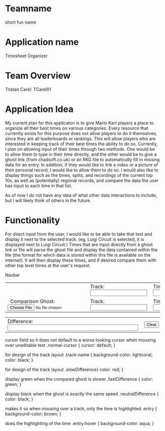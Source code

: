 # Teamname
short fun name

# Application name
Timesheet Organizer

# Team Overview
Tristan Carel: TCarel01

# Application Idea
My current plan for this applicaton is to give Mario Kart players a place to organize all their best times on various categories. 
Every resource that currently exists for this purpose does not allow players to do it themselves, since they are all leaderboards or rankings.
This will allow players who are interested in keeping track of their best times the ability to do so. Currently, I plan on allowing input of their times
through two methods. One would be to allow them to type in their time directly, and the other would be to give a ghost link (from chadsoft.co.uk) or an RKG file to automatically
fill in missing data for an entry. In addition, if they would like to link a video or a picture of their personal record, I would like to allow them to do so. I would also 
like to display things such as the times, splits, and recordings of the current top 10s, as well as (potentially) regional records, and compare the data the user has input to each time in that list. 

As of now I do not have any idea of what other data interactions to include, but I will likely think of others in the future.


# Functionality
For direct input from the user, I would like to be able to take that text and display it next to the selected track. (eg, Luigi Circuit is selected, it is displayed next to Luigi Circuit.) Times that are input directly from a ghost link or file will parse the ghost file and display the data contained within the file (the format for which data is stored within this file is available on the internet). It will then display these times, and if desired compare them with other top level times at the user's request. 


<html>
    <head>
        <title>html test file</title>
        <link href="https://cdn.jsdelivr.net/npm/bootstrap@5.2.0-beta1/dist/css/bootstrap.min.css" rel="stylesheet" 
        integrity="sha384-0evHe/X+R7YkIZDRvuzKMRqM+OrBnVFBL6DOitfPri4tjfHxaWutUpFmBp4vmVor" crossorigin="anonymous">
        <link rel="stylesheet" href="main.css" />
    </head>
    <script type="module" src="main.js"></script>
    <body> 
        <!--Created a navbar just for the purpose of learning how, may or may not use this in the final application-->
        <nav class="navbar  navbar-expan-sm navbar-light bg-light">
            <div class="h1">Navbar</div>
            <div class="collapse navbar-collapse" id="navbar">
            </div>
        </nav>
        <!--Container from bootstrap with dynamically added html in data reader.js, represents the actual timesheet-->
        <div class="container" id="track-display"></div>   
        <form>
            <table>
                <tr>
                    <td></td>
                    <!--allows for data to be input into the timesheet-->
                    <td><label for="trackInput">Track: &nbsp;</label><input type="text" id="trackInput" /></td>
                    <td><label for="time"> Time: &nbsp;</label><input type = "text" id="time" /></td>
                    <td><label for="split1"> Lap 1: &nbsp;</label><input type = "text" id="split1" />&nbsp;</td>
                    <td><label for="split2"> Lap 2: &nbsp;</label><input type = "text" id="split2" />&nbsp;</td>
                    <td><label for="split3"> Lap 3: &nbsp;</label><input type = "text" id="split3" />&nbsp;</td>
                    <td><input type="button" id="submit-button" value="Submit" /></td>
                    <td><input type="file" id="file" value="Choose Ghost File"/></td>
                </tr>
                <tr>
                </tr>
                <tr>
                <!--allows for input of times for comparison feature-->
                    <td><label for="comparison"> &nbsp; Comparison Ghost: </label><input type="file" id="rivalGhost" value="Rival Ghost File: " /></td>
                    <td><label for='rivalTrackInput'> Track: &nbsp;</label><input type='text' id='rivalTrackInput' /></td>
                    <td><label for="rivalTime"> Time: &nbsp;</label><input type = "text" id="rivalTime" /></td>
                    <td><label for="rivalSplit1"> Lap 1: &nbsp;</label><input type = "text" id="rivalSplit1" />&nbsp;</td>
                    <td><label for="rivalSplit2"> Lap 2: &nbsp;</label><input type = "text" id="rivalSplit2" />&nbsp;</td>
                    <td><label for="rivalSplit3"> Lap 3: &nbsp;</label><input type = "text" id="rivalSplit3" />&nbsp;</td>
                    <td><input type="button" id="rival-submit-button" value="Submit" /></td>
                </tr>
                <tr></tr>
                <tr></tr>
            </table>
            <table>
                <tr>
                    <!--output for comparison feature-->
                    <td><label for="difference"> Difference: &nbsp;</label><input type="text" id="diffOutput" readonly="readonly" size="50" class="normal-cursor"></td>
                    <!--clears the entire timesheet-->
                    <td><input type="button" id="clear" value="Clear" /></td>
                </tr>
            </table>
        </form>    
        <script src="https://cdn.jsdelivr.net/npm/bootstrap@5.2.0-beta1/dist/js/bootstrap.bundle.min.js" 
        integrity="sha384-pprn3073KE6tl6bjs2QrFaJGz5/SUsLqktiwsUTF55Jfv3qYSDhgCecCxMW52nD2" crossorigin="anonymous"></script>
    </body>
</html>

cursor field so it does not default to a worse looking cursor when mousing over uneditable text
.normal-cursor {
    cursor: default;
}

for design of the track layout
.track-name {
    background-color: lightcoral;
    color: black;
}

for design of the track layout
.slowDifference{
    color: red;
}

display green when the compared ghost is slower
.fastDifference {
    color: green;
}

display black when the ghost is exactly the same speed
.neutralDifference {
    color: black;
}

makes it so when mousing over a track, only the time is highlighted
.entry {
    background-color: brown;
}

does the highlighting of the time
.entry:hover {
    background-color: aqua;
}
